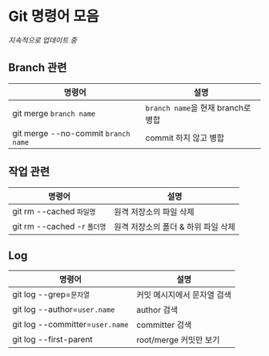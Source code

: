 # Git 명령어 모음
*지속적으로 업데이트 중*

## Branch 관련
명령어 | 설명
--- | ---
git merge `branch name` | `branch name`을 현재 branch로 병합
git merge --no-commit `branch name` | commit 하지 않고 병합

## 작업 관련
명령어 | 설명
--- | ---
git rm --cached `파일명` | 원격 저장소의 파일 삭제
git rm --cached -r `폴더명` | 원격 저장소의 폴더 & 하위 파일 삭제

## Log
명령어 | 설명
--- | ---
git log --grep=`문자열` | 커밋 메시지에서 문자열 검색
git log --author=`user.name` | author 검색 
git log --committer=`user.name` | committer 검색
git log --first-parent | root/merge 커밋만 보기
